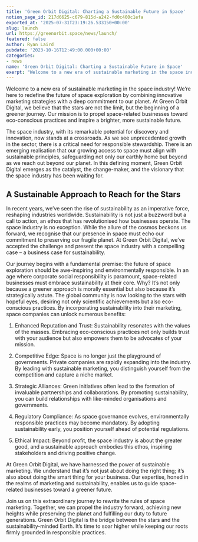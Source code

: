 ```yaml
---
title: 'Green Orbit Digital: Charting a Sustainable Future in Space'
notion_page_id: 217d6625-c679-815d-a242-fd0c400c1efa
exported_at: '2025-07-31T23:19:26.533150+00:00'
slug: launch
url: https://greenorbit.space/news/launch/
featured: false
author: Ryan Laird
pubdate: '2023-10-16T12:49:00.000+00:00'
categories:
- news
name: 'Green Orbit Digital: Charting a Sustainable Future in Space'
exerpt: "Welcome to a new era of sustainable marketing in the space industry! We’re here to redefine the future of space exploration by combining innovative marketing strategies with a deep commitment to our planet. At Green Orbit Digital, we believe that the stars are not the limit, but the beginning of a greener journey. Our mission is to propel space-related businesses toward eco-conscious practices and inspire a brighter, more sustainable future. "
---
```


Welcome to a new era of sustainable marketing in the space industry! We’re here to redefine the future of space exploration by combining innovative marketing strategies with a deep commitment to our planet. At Green Orbit Digital, we believe that the stars are not the limit, but the beginning of a greener journey. Our mission is to propel space-related businesses toward eco-conscious practices and inspire a brighter, more sustainable future. 

The space industry, with its remarkable potential for discovery and innovation, now stands at a crossroads. As we see unprecedented growth in the sector, there is a critical need for responsible stewardship. There is an emerging realisation that our growing access to space must align with sustainable principles, safeguarding not only our earthly home but beyond as we reach out beyond our planet. In this defining moment, Green Orbit Digital emerges as the catalyst, the change-maker, and the visionary that the space industry has been waiting for.

## A Sustainable Approach to Reach for the Stars

In recent years, we’ve seen the rise of sustainability as an imperative force, reshaping industries worldwide. Sustainability is not just a buzzword but a call to action, an ethos that has revolutionised how businesses operate. The space industry is no exception. While the allure of the cosmos beckons us forward, we recognise that our presence in space must echo our commitment to preserving our fragile planet. At Green Orbit Digital, we’ve accepted the challenge and present the space industry with a compelling case – a business case for sustainability.

Our journey begins with a fundamental premise: the future of space exploration should be awe-inspiring and environmentally responsible. In an age where corporate social responsibility is paramount, space-related businesses must embrace sustainability at their core. Why? It’s not only because a greener approach is morally essential but also because it’s strategically astute. The global community is now looking to the stars with hopeful eyes, desiring not only scientific achievements but also eco-conscious practices. By incorporating sustainability into their marketing, space companies can unlock numerous benefits:

1. Enhanced Reputation and Trust: Sustainability resonates with the values of the masses. Embracing eco-conscious practices not only builds trust with your audience but also empowers them to be advocates of your mission.

2. Competitive Edge: Space is no longer just the playground of governments. Private companies are rapidly expanding into the industry. By leading with sustainable marketing, you distinguish yourself from the competition and capture a niche market.

3. Strategic Alliances: Green initiatives often lead to the formation of invaluable partnerships and collaborations. By promoting sustainability, you can build relationships with like-minded organisations and governments.

4. Regulatory Compliance: As space governance evolves, environmentally responsible practices may become mandatory. By adopting sustainability early, you position yourself ahead of potential regulations.

5. Ethical Impact: Beyond profit, the space industry is about the greater good, and a sustainable approach embodies this ethos, inspiring stakeholders and driving positive change.

At Green Orbit Digital, we have harnessed the power of sustainable marketing. We understand that it’s not just about doing the right thing; it’s also about doing the smart thing for your business. Our expertise, honed in the realms of marketing and sustainability, enables us to guide space-related businesses toward a greener future.

Join us on this extraordinary journey to rewrite the rules of space marketing. Together, we can propel the industry forward, achieving new heights while preserving the planet and fulfilling our duty to future generations. Green Orbit Digital is the bridge between the stars and the sustainability-minded Earth. It’s time to soar higher while keeping our roots firmly grounded in responsible practices.